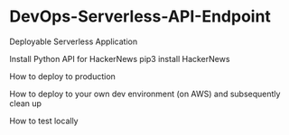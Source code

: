 # DevOps-Serverless-API-Endpoint

Deployable Serverless Application

   Install Python API for HackerNews 
     pip3 install HackerNews

How to deploy to production

How to deploy to your own dev environment (on AWS) and subsequently clean up

How to test locally

